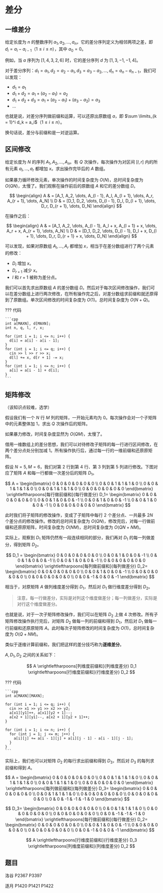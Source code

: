 # 差分

## 一维差分

给定长度为 $n$ 的整数序列 $a_1, a_2, \dots, a_n$，它的差分序列定义为相邻两项之差，即 $d_i = a_i - a_{i - 1}$（$1 \le i \le n$），其中 $a_0 = 0$。

例如，当 $a$ 序列为 $[1, 4, 3, 2, 6]$ 时，它的差分序列 $d$ 为 $[1, 3, -1, -1, 4]$。

对于差分序列：$d_1 = a_1, d_2 = a_2 - a_1, d_3 = a_3 - a_2, \dots, d_n = a_n - a_{n - 1}$，我们可以发现：

- $d_1 = a_1$
- $d_1 + d_2 = a_1 + (a_2 - a_1) = a_2$
- $d_1 + d_2 + d_3 = a_1 + (a_2 - a_1) + (a_3 - a_2) = a_3$
- $\dots$

也就是说，对差分序列做前缀和运算，可以还原出原数组 $a$，即 $\sum \limits_{k = 1}^i d_k = a_i$（$1 \le i \le n$）。

换句话说，差分与前缀和是一对逆运算。

## 区间修改

给定长度为 $N$ 的序列 $A_1, A_2, \dots, A_n$。有 $Q$ 次操作，每次操作为对区间 $[l, r]$ 内的所有元素 $a_l, \dots, a_r$ 都增加 $x$。求出操作完毕后的 $A$ 数组。

如果暴力循环修改元素，单次操作的时间复杂度为 $O(N)$，总时间复杂度为 $O(QN)$，太慢了。我们观察在操作前后的原数组 $A$ 和它的差分数组 $D$。

$$
\begin{align}
A & = [A_1, A_2, \dots, A_{l - 1}, A_l, A_{l + 1}, \dots, A_r, A_{r + 1}, \dots, A_N] \\ 
D & = [D_1, D_2, \dots, D_{l - 1}, D_l, D_{l + 1}, \dots, D_r, D_{r + 1}, \dots, D_N]
\end{align}
$$

在操作之后：

$$
\begin{align}
A & = [A_1, A_2, \dots, A_{l - 1}, A_l + x, A_{l + 1} + x, \dots, A_r + x, A_{r + 1}, \dots, A_N] \\
D & = [D_1, D_2, \dots, D_{l - 1}, D_l + x, D_{l + 1}, \dots, D_r, D_{r + 1} + x, \dots, D_N]
\end{align}
$$

可以发现，如果对原数组 $A_l, \dots, A_r$ 都增加 $x$，相当于在差分数组进行了两个元素的修改：

- $D_l$ 增加 $x$。
- $D_{r + 1}$ 减少 $x$。
- $l$ 和 $r + 1$ 被称为差分点。

我们可以首先求出原数组 $A$ 的差分数组 $D$。然后对于每次区间修改操作，我们可以在差分数组上进行两次修改，在所有操作完之后，对差分数组求前缀和就还原得到了原数组。单次区间修改的时间复杂度为 $O(1)$。总时间复杂度为 $O(N + Q)$。

??? 代码

    ```cpp
    int a[MAXN], d[MAXN];
    int n, q, l, r, x;

    for (int i = 1; i <= n; i++) {
      d[i] = a[i] - a[i - 1];
    }
    for (int i = 1; i <= q; i++) {
      cin >> l >> r >> x;
      d[l] += x, d[r + 1] -= x;
    }
    for (int i = 1; i <= n; i++) {
      a[i] = a[i - 1] + d[i];
    }
    ```

## 矩阵修改

（该知识点较难，选学）

假设我们有一个 $N$ 行 $M$ 列的矩阵，一开始元素均为 $0$。每次操作会对一个子矩阵中的元素整体加 $1$，求出 $Q$ 次操作后的矩阵。

如果暴力修改，时间复杂度显然为 $O(QM)$，太慢了。

借用一维数组上的差分思想，我们可以对待修改子矩阵的每一行进行区间修改，在两个差分点处分别加减 $1$。所有操作执行后，通过每一行的一维前缀和还原原矩阵。

假设 $N = 5, M = 6$，我们对第 $2$ 行到第 $4$ 行、第 $3$ 列到第 $5$ 列进行修改。下图对应了矩阵 $A$ 和每一行都做一次差分后的矩阵 $D_1$。

$$
A = 
\begin{bmatrix}
0 & 0 & 0 & 0 & 0 & 0 \\
0 & 0 & 1 & 1 & 1 & 0 \\
0 & 0 & 1 & 1 & 1 & 0 \\
0 & 0 & 1 & 1 & 1 & 0 \\
0 & 0 & 0 & 0 & 0 & 0
\end{bmatrix} \xrightleftharpoons[每行做前缀和]{每行做差分}
D_1=
\begin{bmatrix}
0 & 0 & 0 & 0 & 0 & 0 \\
0 & 0 & 1 & 0 & 0 & -1 \\
0 & 0 & 1 & 0 & 0 & -1 \\
0 & 0 & 1 & 0 & 0 & -1 \\
0 & 0 & 0 & 0 & 0 & 0
\end{bmatrix}
$$

此时我们将子矩阵的修改操作，变成了子矩阵中每行 $2$ 个差分点、一共最多 $2N$ 个差分点的修改操作。修改的总时间复杂度为 $O(QN)$，修改完后，对每一行做前缀和还原原矩阵，时间复杂度为 $O(NM)$，总时间复杂度为 $O(QN + NM)$。

实际上，观察到 $D_1$ 矩阵仍然有一段连续相同的部分，我们再对 $D_1$ 的每一列做差分，得到矩阵 $D_2$。

$$
D_1 = 
\begin{bmatrix}
0 & 0 & 0 & 0 & 0 & 0 \\
0 & 0 & 1 & 0 & 0 & -1 \\
0 & 0 & 1 & 0 & 0 & -1 \\
0 & 0 & 1 & 0 & 0 & -1 \\
0 & 0 & 0 & 0 & 0 & 0
\end{bmatrix} \xrightleftharpoons[每列做前缀和]{每列做差分}
D_2=
\begin{bmatrix}
0 & 0 & 0 & 0 & 0 & 0 \\
0 & 0 & 1 & 0 & 0 & -1 \\
0 & 0 & 0 & 0 & 0 & 0 \\
0 & 0 & 0 & 0 & 0 & 0 \\
0 & 0 & -1 & 0 & 0 & -1
\end{bmatrix}
$$

相当于，对原矩阵 $A$ 做列维度差分得到 $D_1$，然后对 $D_1$ 做行维度差分得到 $D_2$。

> 注意，每一行做差分，实际是对列这个维度做差分；每一列做差分，实际是对行这个维度做差分。

也就是说，对于一次子矩阵修改操作，我们可以在矩阵 $D_2$ 上做 $4$ 次修改。所有子矩阵修改操作执行完后，对矩阵 $D_2$ 做每一列的前缀和得到 $D_1$，然后对 $D_1$ 做每一行前缀和还原原矩阵 $A$。此时每次子矩阵修改的时间复杂度为 $O(1)$，总时间复杂度为 $O(Q + NM)$。

类似于逐维计算前缀和，我们把这样的差分技巧称为**逐维差分**。

$A, D_1, D_2$ 之间的关系如下：

$$
A \xrightleftharpoons[列维度前缀和]{列维度差分} D_1 \xrightleftharpoons[行维度前缀和]{行维度差分} D_2
$$

??? 代码

    ```cpp
    int a[MAXN][MAXN];

    for (int i = 1; i <= q; i++) {
      cin >> x1 >> y1 >> x2 >> y2;
      a[x1][y1]++, a[x1][y2 + 1]--;
      a[x2 + 1][y1]--, a[x2 + 1][y2 + 1]++;
    }

    for (int i = 1; i <= n; i++) {
      for (int j = 1; j <= m; j++) {
        a[i][j] += a[i - 1][j] + a[i][j - 1] - a[i - 1][j - 1];
      }
    }
    ```

实际上，我们也可以对矩阵 $D_2$ 的每行求出前缀和得到 $D_3$，然后对 $D_3$ 的每列求前缀和得到 $A$。

$$
A = 
\begin{bmatrix}
0 & 0 & 0 & 0 & 0 & 0 \\
0 & 0 & 1 & 1 & 1 & 0 \\
0 & 0 & 1 & 1 & 1 & 0 \\
0 & 0 & 1 & 1 & 1 & 0 \\
0 & 0 & 0 & 0 & 0 & 0
\end{bmatrix} \xrightleftharpoons[每列做前缀和]{每列做差分}
D_3=
\begin{bmatrix}
0 & 0 & 0 & 0 & 0 & 0 \\
0 & 0 & 1 & 1 & 1 & 0 \\
0 & 0 & 0 & 0 & 0 & 0 \\
0 & 0 & 0 & 0 & 0 & 0 \\
0 & 0 & -1 & -1 & -1 & 0
\end{bmatrix}
$$

$$
D_3=
\begin{bmatrix}
0 & 0 & 0 & 0 & 0 & 0 \\
0 & 0 & 1 & 1 & 1 & 0 \\
0 & 0 & 0 & 0 & 0 & 0 \\
0 & 0 & 0 & 0 & 0 & 0 \\
0 & 0 & -1 & -1 & -1 & 0
\end{bmatrix} \xrightleftharpoons[每行做前缀和]{每行做差分}
D_2=
\begin{bmatrix}
0 & 0 & 0 & 0 & 0 & 0 \\
0 & 0 & 1 & 0 & 0 & -1 \\
0 & 0 & 0 & 0 & 0 & 0 \\
0 & 0 & 0 & 0 & 0 & 0 \\
0 & 0 & -1 & 0 & 0 & -1
\end{bmatrix}
$$

$$
A \xrightleftharpoons[行维度前缀和]{行维度差分} D_3 \xrightleftharpoons[列维度前缀和]{列维度差分} D_2
$$

## 题目

洛谷 P2367 P3397

逐月 P1420 P1421 P1422